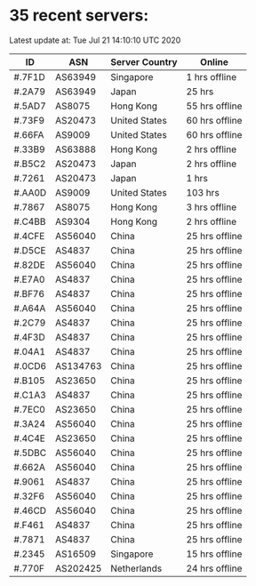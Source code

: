 # 35 recent servers:

Latest update at: Tue Jul 21 14:10:10 UTC 2020

| ID | ASN | Server Country | Online |
| -- | --- | -------------- | ------ |
| #.7F1D | AS63949 | Singapore | 1 hrs offline |
| #.2A79 | AS63949 | Japan | 25 hrs |
| #.5AD7 | AS8075 | Hong Kong | 55 hrs offline |
| #.73F9 | AS20473 | United States | 60 hrs offline |
| #.66FA | AS9009 | United States | 60 hrs offline |
| #.33B9 | AS63888 | Hong Kong | 2 hrs offline |
| #.B5C2 | AS20473 | Japan | 2 hrs offline |
| #.7261 | AS20473 | Japan | 1 hrs |
| #.AA0D | AS9009 | United States | 103 hrs |
| #.7867 | AS8075 | Hong Kong | 3 hrs offline |
| #.C4BB | AS9304 | Hong Kong | 2 hrs offline |
| #.4CFE | AS56040 | China | 25 hrs offline |
| #.D5CE | AS4837 | China | 25 hrs offline |
| #.82DE | AS56040 | China | 25 hrs offline |
| #.E7A0 | AS4837 | China | 25 hrs offline |
| #.BF76 | AS4837 | China | 25 hrs offline |
| #.A64A | AS56040 | China | 25 hrs offline |
| #.2C79 | AS4837 | China | 25 hrs offline |
| #.4F3D | AS4837 | China | 25 hrs offline |
| #.04A1 | AS4837 | China | 25 hrs offline |
| #.0CD6 | AS134763 | China | 25 hrs offline |
| #.B105 | AS23650 | China | 25 hrs offline |
| #.C1A3 | AS4837 | China | 25 hrs offline |
| #.7EC0 | AS23650 | China | 25 hrs offline |
| #.3A24 | AS56040 | China | 25 hrs offline |
| #.4C4E | AS23650 | China | 25 hrs offline |
| #.5DBC | AS56040 | China | 25 hrs offline |
| #.662A | AS56040 | China | 25 hrs offline |
| #.9061 | AS4837 | China | 25 hrs offline |
| #.32F6 | AS56040 | China | 25 hrs offline |
| #.46CD | AS56040 | China | 25 hrs offline |
| #.F461 | AS4837 | China | 25 hrs offline |
| #.7871 | AS4837 | China | 25 hrs offline |
| #.2345 | AS16509 | Singapore | 15 hrs offline |
| #.770F | AS202425 | Netherlands | 24 hrs offline |

